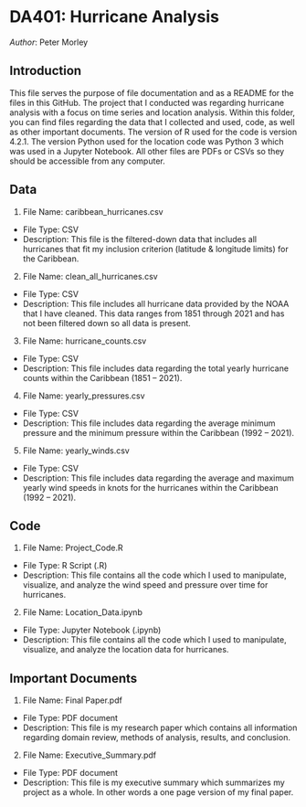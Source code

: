 # DA401: Hurricane Analysis

*Author*: Peter Morley

## Introduction
This file serves the purpose of file documentation and as a README for the files in this GitHub. The project that I conducted was regarding hurricane analysis with a focus on time series and location analysis. Within this folder, you can find files regarding the data that I collected and used, code, as well as other important documents. The version of R used for the code is version 4.2.1. The version Python used for the location code was Python 3 which was used in a Jupyter Notebook. All other files are PDFs or CSVs so they should be accessible from any computer. 


## Data
1. File Name: caribbean_hurricanes.csv
* File Type: CSV 
* Description: This file is the filtered-down data that includes all hurricanes that fit my inclusion 
             criterion (latitude & longitude limits) for the Caribbean. 

2. File Name: clean_all_hurricanes.csv
* File Type: CSV
* Description: This file includes all hurricane data provided by the NOAA that I have cleaned. 
             This data ranges from 1851 through 2021 and has not been filtered down so all data 
             is present. 

3. File Name: hurricane_counts.csv
* File Type: CSV
* Description: This file includes data regarding the total yearly hurricane counts within the 
             Caribbean (1851 – 2021). 

4. File Name: yearly_pressures.csv
* File Type: CSV
* Description: This file includes data regarding the average minimum pressure and the minimum 
             pressure within the Caribbean (1992 – 2021). 

5. File Name: yearly_winds.csv
* File Type: CSV
* Description: This file includes data regarding the average and maximum yearly wind speeds in 
             knots for the hurricanes within the Caribbean (1992 – 2021). 

## Code
1. File Name: Project_Code.R
* File Type: R Script (.R)
* Description: This file contains all the code which I used to manipulate, visualize, and analyze the wind speed and pressure over time for hurricanes. 

2. File Name: Location_Data.ipynb
* File Type: Jupyter Notebook (.ipynb)
* Description: This file contains all the code which I used to manipulate, visualize, and analyze the location data for hurricanes. 

## Important Documents
1. File Name: Final Paper.pdf
* File Type: PDF document
* Description: This file is my research paper which contains all information regarding domain review, methods of analysis, results, and conclusion. 

2. File Name: Executive_Summary.pdf
* File Type: PDF document
* Description: This file is my executive summary which summarizes my project as a whole. In other words a one page version of my final paper.


